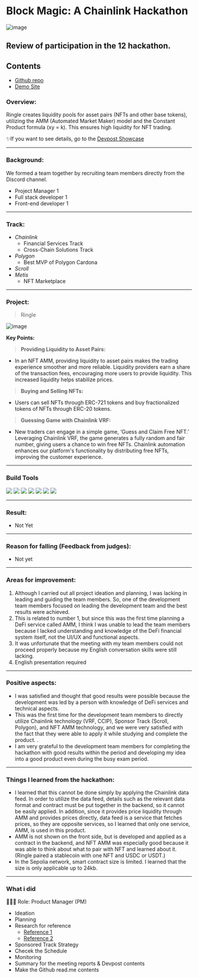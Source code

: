 # Block Magic: A Chainlink Hackathon
![image](https://github.com/Joseph-hackathon/hackathon/assets/144579614/c5d8ac1c-f0b7-4f6f-91a9-ccd4a730b52f)

## Review of participation in the 12 hackathon.

## Contents
- [Github repo](https://github.com/SUNIDHI-JAIN125/Block-Magic-Hackathon)
- [Demo Site](https://block-magic-hackathon.vercel.app/)

### Overview:
Ringle creates liquidity pools for asset pairs (NFTs and other base tokens), utilizing the AMM (Automated Market Maker) model and the Constant Product formula (xy = k). This ensures high liquidity for NFT trading.

✨If you want to see details, go to the [Devpost Showcase](https://devpost.com/software/ringle?ref_content=my-projects-tab&ref_feature=my_projects)

---
### Background:
We formed a team together by recruiting team members directly from the Discord channel.
- Project Manager 1
- Full stack developer 1
- Front-end developer 1

---
### Track:

- *Chainlink*
  - Financial Services Track
  - Cross-Chain Solutions Track
- *Polygon*
  - Best MVP of Polygon Cardona
- *Scroll*
- *Metis*
  - NFT Marketplace

---
### Project:
> Ringle

![image](https://github.com/Joseph-hackathon/hackathon/assets/144579614/65ed9757-8b47-4e7e-b478-1415b0c618bd)

**Key Points:**

> **Providing Liquidity to Asset Pairs:**
- In an NFT AMM, providing liquidity to asset pairs makes the trading experience smoother and more reliable. Liquidity providers earn a share of the transaction fees, encouraging more users to provide liquidity. This increased liquidity helps stabilize prices.

> **Buying and Selling NFTs:**
- Users can sell NFTs through ERC-721 tokens and buy fractionalized tokens of NFTs through ERC-20 tokens.

> **Guessing Game with Chainlink VRF:**
- New traders can engage in a simple game, ‘Guess and Claim Free NFT.’ Leveraging Chainlink VRF, the game generates a fully random and fair number, giving users a chance to win free NFTs. Chainlink automation enhances our platform's functionality by distributing free NFTs, improving the customer experience.

---
### Build Tools
<img src="https://img.shields.io/badge/Typescript-3178C6?style=flat&logo=typescript&logoColor=white"/> <img src="https://img.shields.io/badge/Go-00ADD8?style=flat&logo=go&logoColor=white"/> <img src="https://img.shields.io/badge/JavaScript-F7DF1E?style=flat&logo=javascript&logoColor=white"/> <img src="https://img.shields.io/badge/Next.js-ffffff?style=flat&logo=nextdotjs&logoColor=black"/> <img src="https://img.shields.io/badge/React-61DAFB?style=flat&logo=react&logoColor=white"/> <img src="https://img.shields.io/badge/Solidity-363636?style=flat&logo=solidity&logoColor=white"/> <img src="https://img.shields.io/badge/Web3.js-F16822?style=flat&logo=web3dotjs&logoColor=white"/>

---
### Result:
- Not Yet

---
### Reason for falling (Feedback from judges):
- Not yet

---
### Areas for improvement:
1) Although I carried out all project ideation and planning, I was lacking in leading and guiding the team members. So, one of the development team members focused on leading the development team and the best results were achieved.
2) This is related to number 1, but since this was the first time planning a DeFi service called AMM, I think I was unable to lead the team members because I lacked understanding and knowledge of the DeFi financial system itself, not the UI/UX and functional aspects.
3) It was unfortunate that the meeting with my team members could not proceed properly because my English conversation skills were still lacking.
4) English presentation required

---
### Positive aspects:
- I was satisfied and thought that good results were possible because the development was led by a person with knowledge of DeFi services and technical aspects.
- This was the first time for the development team members to directly utilize Chainlink technology (VRF, CCIP), Sponsor Track (Scroll, Polygon), and NFT AMM technology, and we were very satisfied with the fact that they were able to apply it while studying and complete the product. .
- I am very grateful to the development team members for completing the hackathon with good results within the period and developing my idea into a good product even during the busy exam period.

---
### Things I learned from the hackathon:
- I learned that this cannot be done simply by applying the Chainlink data feed. In order to utilize the data feed, details such as the relevant data format and contract must be put together in the backend, so it cannot be easily applied.
In addition, since it provides price liquidity through AMM and provides prices directly, data feed is a service that fetches prices, so they are opposite services, so I learned that only one service, AMM, is used in this product.
- AMM is not shown on the front side, but is developed and applied as a contract in the backend, and NFT AMM was especially good because it was able to think about what to pair with NFT and learned about it.
(Ringle paired a stablecoin with one NFT and USDC or USDT.)
- In the Sepolia network, smart contract size is limited. I learned that the size is only applicable up to 24kb.

---
### What i did
👨🏼‍💻 Role: Product Manager (PM)

- Ideation
- Planning
- Research for reference
  - [Reference 1](https://github.com/outdoteth/caviar)
  - [Reference 2](https://github.com/easonnong/penguin-finance)
- Sponsored Track Strategy
- Checek the Schedule
- Monitoring
- Summary for the meeting reports & Devpost contents
- Make the Github read.me contents
